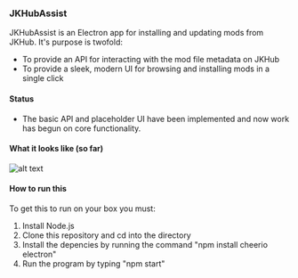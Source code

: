 ### JKHubAssist
JKHubAssist is an Electron app for installing and updating mods from JKHub. It's purpose is twofold:
- To provide an API for interacting with the mod file metadata on JKHub
- To provide a sleek, modern UI for browsing and installing mods in a single click

#### Status 
- The basic API and placeholder UI have been implemented and now work has begun on core functionality.

#### What it looks like (so far)
![alt text](https://i.imgur.com/rSJn12b.jpg)

#### How to run this
To get this to run on your box you must:
1. Install Node.js
2. Clone this repository and cd into the directory
3. Install the depencies by running the command "npm install cheerio electron"
4. Run the program by typing "npm start"
